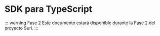 # SDK para TypeScript

::: warning Fase 2
Este documento estará disponible durante la Fase 2 del proyecto Suri.
:::